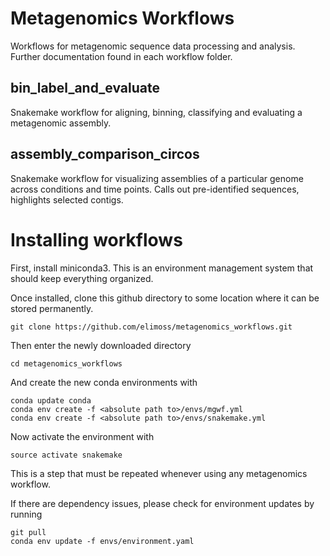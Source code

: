 # Metagenomics Workflows
Workflows for metagenomic sequence data processing and analysis.  Further documentation found in each workflow folder.

## bin_label_and_evaluate

Snakemake workflow for aligning, binning, classifying and evaluating a
metagenomic assembly.

## assembly_comparison_circos
Snakemake workflow for visualizing assemblies of a particular genome across conditions and time points.  Calls out pre-identified sequences, highlights selected contigs.



# Installing workflows

First, install miniconda3. This is an environment management system that should keep everything organized.

Once installed, clone this github directory to some location where it can be stored permanently.

    git clone https://github.com/elimoss/metagenomics_workflows.git

Then enter the newly downloaded directory

    cd metagenomics_workflows

And create the new conda environments with

	conda update conda
	conda env create -f <absolute path to>/envs/mgwf.yml
	conda env create -f <absolute path to>/envs/snakemake.yml

Now activate the environment with

    source activate snakemake


This is a step that must be repeated whenever using any metagenomics workflow.


If there are dependency issues, please check for environment updates by running

	git pull
	conda env update -f envs/environment.yaml
